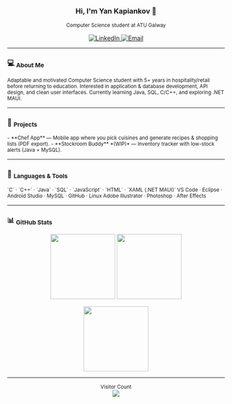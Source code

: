<h3 align="center">Hi, I'm Yan Kapiankov 👋</h3>
<p align="center"><sub>Computer Science student at ATU Galway</sub></p>

<p align="center">
  <a href="https://www.linkedin.com/in/yan-kapiankov/">
    <img alt="LinkedIn" src="https://img.shields.io/badge/LinkedIn-Yan%20Kapiankov-0A66C2?style=flat&logo=linkedin&logoColor=white">
  </a>
  <a href="mailto:yankapiankov@gmail.com">
    <img alt="Email" src="https://img.shields.io/badge/Email-yankapiankov%40gmail.com-D14836?style=flat&logo=gmail&logoColor=white">
  </a>
</p>

---

### 💻 <sub>About Me</sub>
<sub>
Adaptable and motivated Computer Science student with 5+ years in hospitality/retail before returning to education.  
Interested in application & database development, API design, and clean user interfaces.  
Currently learning Java, SQL, C/C++, and exploring .NET MAUI.  
</sub>

---

### 🔭 <sub>Projects</sub>
<sub>
- **Chef App** — Mobile app where you pick cuisines and generate recipes & shopping lists (PDF export).  
- **Stockroom Buddy** *(WIP)* — Inventory tracker with low-stock alerts (Java + MySQL).  
</sub>

---

### 🧰 <sub>Languages & Tools</sub>
<sub>
`C` · `C++` · `Java` · `SQL` · `JavaScript` · `HTML` · `XAML (.NET MAUI)`  
VS Code · Eclipse · Android Studio · MySQL · GitHub · Linux  
Adobe Illustrator · Photoshop · After Effects  
</sub>

---

### 📊 <sub>GitHub Stats</sub>
<p align="center">
  <img src="https://github-readme-stats.vercel.app/api?username=gya039&theme=great-gatsby&hide_border=false&include_all_commits=false&count_private=false" height="150"/>
  <img src="https://github-readme-stats.vercel.app/api/top-langs/?username=gya039&theme=great-gatsby&hide_border=false&layout=compact" height="150"/>
</p>
<p align="center">
  <img src="https://nirzak-streak-stats.vercel.app/?user=gya039&theme=great-gatsby&hide_border=false" height="150"/>
</p>

---

<p align="center">
  <sub>Visitor Count</sub><br>
  <img src="https://visitcount.itsvg.in/api?id=gya039&icon=0&color=0"/>
</p>
